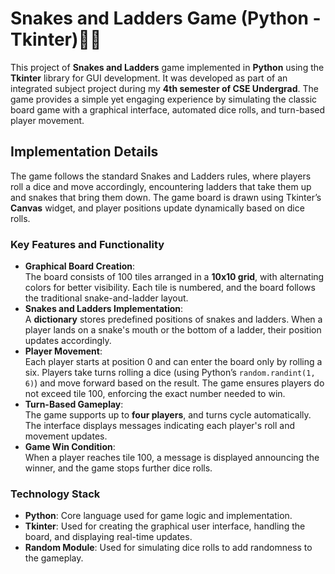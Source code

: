 # Snakes and Ladders Game (Python - Tkinter)🎲🐍  

This project of **Snakes and Ladders** game implemented in **Python** using the **Tkinter** library for GUI development. It was developed as part of an integrated subject project during my **4th semester of CSE Undergrad**. The game provides a simple yet engaging experience by simulating the classic board game with a graphical interface, automated dice rolls, and turn-based player movement.

## Implementation Details  

The game follows the standard Snakes and Ladders rules, where players roll a dice and move accordingly, encountering ladders that take them up and snakes that bring them down. The game board is drawn using Tkinter’s **Canvas** widget, and player positions update dynamically based on dice rolls.

### **Key Features and Functionality**  

- **Graphical Board Creation**:  
  The board consists of 100 tiles arranged in a **10x10 grid**, with alternating colors for better visibility. Each tile is numbered, and the board follows the traditional snake-and-ladder layout.  
- **Snakes and Ladders Implementation**:  
  A **dictionary** stores predefined positions of snakes and ladders. When a player lands on a snake's mouth or the bottom of a ladder, their position updates accordingly.  
- **Player Movement**:  
  Each player starts at position 0 and can enter the board only by rolling a six. Players take turns rolling a dice (using Python’s `random.randint(1, 6)`) and move forward based on the result. The game ensures players do not exceed tile 100, enforcing the exact number needed to win.  
- **Turn-Based Gameplay**:  
  The game supports up to **four players**, and turns cycle automatically. The interface displays messages indicating each player's roll and movement updates.  
- **Game Win Condition**:  
  When a player reaches tile 100, a message is displayed announcing the winner, and the game stops further dice rolls.  

### **Technology Stack**  

- **Python**: Core language used for game logic and implementation.  
- **Tkinter**: Used for creating the graphical user interface, handling the board, and displaying real-time updates.  
- **Random Module**: Used for simulating dice rolls to add randomness to the gameplay.  
